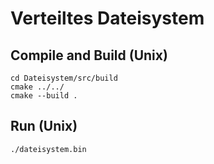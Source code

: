 # Verteiltes Dateisystem

## Compile and Build (Unix) 
    cd Dateisystem/src/build
    cmake ../../
    cmake --build .

## Run (Unix)
    ./dateisystem.bin